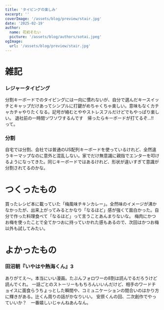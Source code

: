 ```yaml
---
title: 'タイピングの楽しみ'
excerpt: ''
coverImage: '/assets/blog/preview/stair.jpg'
date: '2025-02-19'
author:
  name: 花初そたい
  picture: '/assets/blog/authors/sotai.jpeg'
ogImage:
  url: '/assets/blog/preview/stair.jpg'
---
```

# 雑記
### レジャータイピング
分割キーボードでのタイピングには一向に慣れないが、自分で選んだキースイッチとキャップだけあってシンプルに打鍵がめちゃくちゃ楽しい。意味もなくカチャカチャやりたくなる。記号が絡むとややストレスフルだけどでもやっぱり楽しい。
退社前の一時間ソワソワするんです　帰ったらキーボードが打てるぞ…!!　って。

### 分割
自宅では分割、会社では普通のUS配列キーボードを使っているけれど、全然違うキーマップなのに意外と混乱しない。家でだけ無意識に親指でエンターを叩けるようになってきた。同じキーボードではあるけれど、形状が違いすぎて意識が分割されてるのかな。

# つくったもの
買ったレシピ本に載っていた「梅風味チキンカレー」。全然味のイメージが沸かなかったが、出来上がってみるとかなり「なるほど」感が強くて面白かった。自分で作った料理食べて「なるほど」って言うことあんまりないな。
梅肉にかつお梅を使ったことで全てかつおに持っていかれた感もあるので、次回はかつお梅以外も試してみたい。

# よかったもの
### 田沼朝『いやはや熱海くん』3
ありがてえ～。本当にいい漫画。たぶんフォロワーの8割は読んでるだろうけど読んでくれ。
一話ごとのストーリーももちろんいいんだけど、相手のワードチョイスに面食らうちょっとした瞬間や、コミュニケーションの間合いのはかり方に輝きがある。辻くん周りの話がかなりいい。
安原くんの回、二次創作でやっていいか？　一番嬉しいじゃんねあんなん。